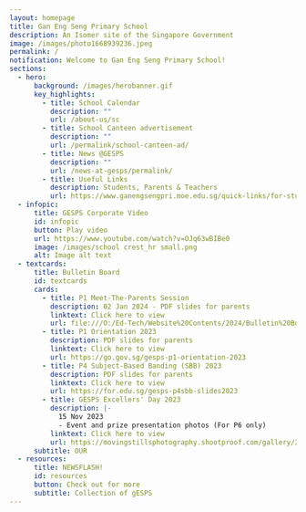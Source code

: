 ```yaml
---
layout: homepage
title: Gan Eng Seng Primary School
description: An Isomer site of the Singapore Government
image: /images/photo1668939236.jpeg
permalink: /
notification: Welcome to Gan Eng Seng Primary School!
sections:
  - hero:
      background: /images/herobanner.gif
      key_highlights:
        - title: School Calendar
          description: ""
          url: /about-us/sc
        - title: School Canteen advertisement
          description: ""
          url: /permalink/school-canteen-ad/
        - title: News @GESPS
          description: ""
          url: /news-at-gesps/permalink/
        - title: Useful Links
          description: Students, Parents & Teachers
          url: https://www.ganengsengpri.moe.edu.sg/quick-links/for-students/
  - infopic:
      title: GESPS Corporate Video
      id: infopic
      button: Play video
      url: https://www.youtube.com/watch?v=OJq63wBIBe0
      image: /images/school crest_hr small.png
      alt: Image alt text
  - textcards:
      title: Bulletin Board
      id: textcards
      cards:
        - title: P1 Meet-The-Parents Session
          description: 02 Jan 2024 - PDF slides for parents
          linktext: Click here to view
          url: file:///O:/Ed-Tech/Website%20Contents/2024/Bulletin%20Board/P1%20MTP%20(02%20Jan%202024).pdf
        - title: P1 Orientation 2023
          description: PDF slides for parents
          linktext: Click here to view
          url: https://go.gov.sg/gesps-p1-orientation-2023
        - title: P4 Subject-Based Banding (SBB) 2023
          description: PDF slides for parents
          linktext: Click here to view
          url: https://for.edu.sg/gesps-p4sbb-slides2023
        - title: GESPS Excellers' Day 2023
          description: |-
            15 Nov 2023      
            - Event and prize presentation photos (For P6 only)
          linktext: Click here to view
          url: https://movingstillsphotography.shootproof.com/gallery/20520170/album/16336550
      subtitle: OUR
  - resources:
      title: NEWSFLASH!
      id: resources
      button: Check out for more
      subtitle: Collection of gESPS
---
```

